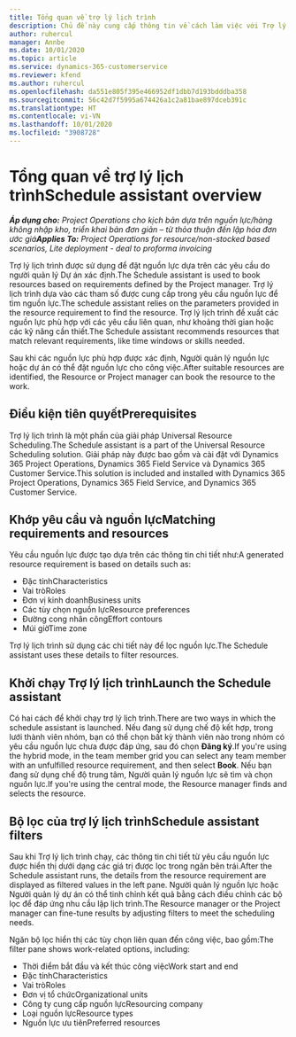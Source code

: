 ```yaml
---
title: Tổng quan về trợ lý lịch trình
description: Chủ đề này cung cấp thông tin về cách làm việc với Trợ lý lịch trình để đặt nguồn lực.
author: ruhercul
manager: Annbe
ms.date: 10/01/2020
ms.topic: article
ms.service: dynamics-365-customerservice
ms.reviewer: kfend
ms.author: ruhercul
ms.openlocfilehash: da551e805f395e466952df1dbb7d193bdddba358
ms.sourcegitcommit: 56c42d7f5995a674426a1c2a81bae897dceb391c
ms.translationtype: HT
ms.contentlocale: vi-VN
ms.lasthandoff: 10/01/2020
ms.locfileid: "3908728"
---
```

# <a name="schedule-assistant-overview"></a><span data-ttu-id="ede00-103">Tổng quan về trợ lý lịch trình</span><span class="sxs-lookup"><span data-stu-id="ede00-103">Schedule assistant overview</span></span>

<span data-ttu-id="ede00-104">_**Áp dụng cho:** Project Operations cho kịch bản dựa trên nguồn lực/hàng không nhập kho, triển khai bản đơn giản – từ thỏa thuận đến lập hóa đơn ước giá_</span><span class="sxs-lookup"><span data-stu-id="ede00-104">_**Applies To:** Project Operations for resource/non-stocked based scenarios, Lite deployment - deal to proforma invoicing_</span></span>

<span data-ttu-id="ede00-105">Trợ lý lịch trình được sử dụng để đặt nguồn lực dựa trên các yêu cầu do người quản lý Dự án xác định.</span><span class="sxs-lookup"><span data-stu-id="ede00-105">The Schedule assistant is used to book resources based on requirements defined by the Project manager.</span></span> <span data-ttu-id="ede00-106">Trợ lý lịch trình dựa vào các tham số được cung cấp trong yêu cầu nguồn lực để tìm nguồn lực.</span><span class="sxs-lookup"><span data-stu-id="ede00-106">The schedule assistant relies on the parameters provided in the resource requirement to find the resource.</span></span> <span data-ttu-id="ede00-107">Trợ lý lịch trình đề xuất các nguồn lực phù hợp với các yêu cầu liên quan, như khoảng thời gian hoặc các kỹ năng cần thiết.</span><span class="sxs-lookup"><span data-stu-id="ede00-107">The Schedule assistant recommends resources that match relevant requirements, like time windows or skills needed.</span></span>

<span data-ttu-id="ede00-108">Sau khi các nguồn lực phù hợp được xác định, Người quản lý nguồn lực hoặc dự án có thể đặt nguồn lực cho công việc.</span><span class="sxs-lookup"><span data-stu-id="ede00-108">After suitable resources are identified, the Resource or Project manager can book the resource to the work.</span></span>

## <a name="prerequisites"></a><span data-ttu-id="ede00-109">Điều kiện tiên quyết</span><span class="sxs-lookup"><span data-stu-id="ede00-109">Prerequisites</span></span>

<span data-ttu-id="ede00-110">Trợ lý lịch trình là một phần của giải pháp Universal Resource Scheduling.</span><span class="sxs-lookup"><span data-stu-id="ede00-110">The Schedule assistant is a part of the Universal Resource Scheduling solution.</span></span> <span data-ttu-id="ede00-111">Giải pháp này được bao gồm và cài đặt với Dynamics 365 Project Operations, Dynamics 365 Field Service và Dynamics 365 Customer Service.</span><span class="sxs-lookup"><span data-stu-id="ede00-111">This solution is included and installed with Dynamics 365 Project Operations, Dynamics 365 Field Service, and Dynamics 365 Customer Service.</span></span>

## <a name="matching-requirements-and-resources"></a><span data-ttu-id="ede00-112">Khớp yêu cầu và nguồn lực</span><span class="sxs-lookup"><span data-stu-id="ede00-112">Matching requirements and resources</span></span>

<span data-ttu-id="ede00-113">Yêu cầu nguồn lực được tạo dựa trên các thông tin chi tiết như:</span><span class="sxs-lookup"><span data-stu-id="ede00-113">A generated resource requirement is based on details such as:</span></span>

-   <span data-ttu-id="ede00-114">Đặc tính</span><span class="sxs-lookup"><span data-stu-id="ede00-114">Characteristics</span></span>
-   <span data-ttu-id="ede00-115">Vai trò</span><span class="sxs-lookup"><span data-stu-id="ede00-115">Roles</span></span>
-   <span data-ttu-id="ede00-116">Đơn vị kinh doanh</span><span class="sxs-lookup"><span data-stu-id="ede00-116">Business units</span></span>
-   <span data-ttu-id="ede00-117">Các tùy chọn nguồn lực</span><span class="sxs-lookup"><span data-stu-id="ede00-117">Resource preferences</span></span>
-   <span data-ttu-id="ede00-118">Đường cong nhân công</span><span class="sxs-lookup"><span data-stu-id="ede00-118">Effort contours</span></span>
-   <span data-ttu-id="ede00-119">Múi giờ</span><span class="sxs-lookup"><span data-stu-id="ede00-119">Time zone</span></span>

<span data-ttu-id="ede00-120">Trợ lý lịch trình sử dụng các chi tiết này để lọc nguồn lực.</span><span class="sxs-lookup"><span data-stu-id="ede00-120">The Schedule assistant uses these details to filter resources.</span></span>

## <a name="launch-the-schedule-assistant"></a><span data-ttu-id="ede00-121">Khởi chạy Trợ lý lịch trình</span><span class="sxs-lookup"><span data-stu-id="ede00-121">Launch the Schedule assistant</span></span>

<span data-ttu-id="ede00-122">Có hai cách để khởi chạy trợ lý lịch trình.</span><span class="sxs-lookup"><span data-stu-id="ede00-122">There are two ways in which the schedule assistant is launched.</span></span> <span data-ttu-id="ede00-123">Nếu đang sử dụng chế độ kết hợp, trong lưới thành viên nhóm, bạn có thể chọn bất kỳ thành viên nào trong nhóm có yêu cầu nguồn lực chưa được đáp ứng, sau đó chọn **Đăng ký**.</span><span class="sxs-lookup"><span data-stu-id="ede00-123">If you're using the hybrid mode, in the team member grid you can select any team member with an unfulfilled resource requirement, and then select **Book**.</span></span> <span data-ttu-id="ede00-124">Nếu bạn đang sử dụng chế độ trung tâm, Người quản lý nguồn lực sẽ tìm và chọn nguồn lực.</span><span class="sxs-lookup"><span data-stu-id="ede00-124">If you're using the central mode, the Resource manager finds and selects the resource.</span></span>

## <a name="schedule-assistant-filters"></a><span data-ttu-id="ede00-125">Bộ lọc của trợ lý lịch trình</span><span class="sxs-lookup"><span data-stu-id="ede00-125">Schedule assistant filters</span></span>

<span data-ttu-id="ede00-126">Sau khi Trợ lý lịch trình chạy, các thông tin chi tiết từ yêu cầu nguồn lực được hiển thị dưới dạng các giá trị được lọc trong ngăn bên trái.</span><span class="sxs-lookup"><span data-stu-id="ede00-126">After the Schedule assistant runs, the details from the resource requirement are displayed as filtered values in the left pane.</span></span> <span data-ttu-id="ede00-127">Người quản lý nguồn lực hoặc Người quản lý dự án có thể tinh chỉnh kết quả bằng cách điều chỉnh các bộ lọc để đáp ứng nhu cầu lập lịch trình.</span><span class="sxs-lookup"><span data-stu-id="ede00-127">The Resource manager or the Project manager can fine-tune results by adjusting filters to meet the scheduling needs.</span></span>

<span data-ttu-id="ede00-128">Ngăn bộ lọc hiển thị các tùy chọn liên quan đến công việc, bao gồm:</span><span class="sxs-lookup"><span data-stu-id="ede00-128">The filter pane shows work-related options, including:</span></span>

-   <span data-ttu-id="ede00-129">Thời điểm bắt đầu và kết thúc công việc</span><span class="sxs-lookup"><span data-stu-id="ede00-129">Work start and end</span></span>
-   <span data-ttu-id="ede00-130">Đặc tính</span><span class="sxs-lookup"><span data-stu-id="ede00-130">Characteristics</span></span>
-   <span data-ttu-id="ede00-131">Vai trò</span><span class="sxs-lookup"><span data-stu-id="ede00-131">Roles</span></span>
-   <span data-ttu-id="ede00-132">Đơn vị tổ chức</span><span class="sxs-lookup"><span data-stu-id="ede00-132">Organizational units</span></span>
-   <span data-ttu-id="ede00-133">Công ty cung cấp nguồn lực</span><span class="sxs-lookup"><span data-stu-id="ede00-133">Resourcing company</span></span>
-   <span data-ttu-id="ede00-134">Loại nguồn lực</span><span class="sxs-lookup"><span data-stu-id="ede00-134">Resource types</span></span>
-   <span data-ttu-id="ede00-135">Nguồn lực ưu tiên</span><span class="sxs-lookup"><span data-stu-id="ede00-135">Preferred resources</span></span>
